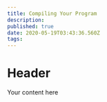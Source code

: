 ```yaml
---
title: Compiling Your Program
description: 
published: true
date: 2020-05-19T03:43:36.560Z
tags: 
---
```


# Header
Your content here